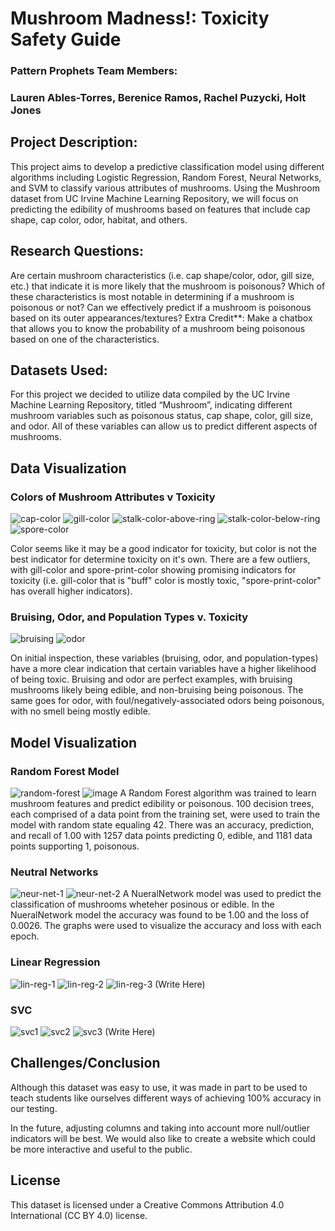 # Mushroom Madness!: Toxicity Safety Guide 
### Pattern Prophets Team Members: 
### Lauren Ables-Torres, Berenice Ramos, Rachel Puzycki, Holt Jones

## Project Description: 
This project aims to develop a predictive classification model using different algorithms including Logistic Regression, Random Forest, Neural Networks, and SVM to classify various attributes of mushrooms. Using the Mushroom dataset from UC Irvine Machine Learning Repository, we will focus on predicting the edibility of mushrooms based on features that include cap shape, cap color, odor, habitat, and others.

## Research Questions:
Are certain mushroom characteristics (i.e. cap shape/color, odor, gill size, etc.) that indicate it is more likely that the mushroom is poisonous? 
Which of these characteristics is most notable in determining if a mushroom is poisonous or not?
Can we effectively predict if a mushroom is poisonous based on its outer appearances/textures?
Extra Credit**: Make a chatbox that allows you to know the probability of a mushroom being poisonous based on one of the characteristics.

## Datasets Used: 
For this project we decided to utilize data compiled by the UC Irvine Machine Learning Repository, titled “Mushroom”, indicating different mushroom variables such as poisonous status, cap shape, color, gill size, and odor. All of these variables can allow us to predict different aspects of mushrooms.

## Data Visualization
### Colors of Mushroom Attributes v Toxicity
![cap-color](Images/cap-color.jpg) ![gill-color](Images/gill-color.jpg)
![stalk-color-above-ring](Images/stalk-color-above-ring.jpg) ![stalk-color-below-ring](Images/stalk-color-below-ring.jpg) 
![spore-color](Images/spore-color.jpg)

Color seems like it may be a good indicator for toxicity, but color is not the best indicator for determine toxicity on it's own. There are a few outliers, with gill-color and spore-print-color showing promising indicators for toxicity (i.e. gill-color that is "buff" color is mostly toxic, "spore-print-color" has overall higher indicators).

### Bruising, Odor, and Population Types v. Toxicity
![bruising](Images/bruising.jpg)
![odor](Images/odor.jpg)

On initial inspection, these variables (bruising, odor, and population-types) have a more clear indication that certain variables have a higher likelihood of being toxic. Bruising and odor are perfect examples, with bruising mushrooms likely being edible, and non-bruising being poisonous. The same goes for odor, with foul/negatively-associated odors being poisonous, with no smell being mostly edible.

## Model Visualization
### Random Forest Model
![random-forest](Images/random-forest.jpg)
![image](https://github.com/rachelpaczki/Mushroom-Madness/assets/152629824/2a28f4fe-ef2b-413f-b0bc-d4df83c9b6b4)
A Random Forest algorithm was trained to learn mushroom features and predict edibility or poisonous. 100 decision trees, each comprised of a data point from the training set, were used to train the model with random state equaling 42. There was an accuracy, prediction, and recall of 1.00 with 1257 data points predicting 0, edible, and 1181 data points supporting 1, poisonous. 

### Neutral Networks
![neur-net-1](Images/neutal-networks-1.jpg)
![neur-net-2](Images/neural-networks-2.jpg)
A NueralNetwork model was used to predict the classification of mushrooms wheteher posinous or edible. In the NueralNetwork model the accuracy was found to be 1.00 and the loss of 0.0026. The graphs were used to visualize the accuracy and loss with each epoch.

### Linear Regression
![lin-reg-1](Images/linear-regress-1.jpg)
![lin-reg-2](Images/linear-regress-2.jpg)
![lin-reg-3](Images/linear-regress-3.jpg)
(Write Here)

### SVC
![svc1](Images/svc1.jpg)
![svc2](Images/svc2.jpg)
![svc3](Images/svc3.jpg)
(Write Here)

## Challenges/Conclusion
Although this dataset was easy to use, it was made in part to be used to teach students like ourselves different ways of achieving 100% accuracy in our testing. 

In the future, adjusting columns and taking into account more null/outlier indicators will be best. We would also like to create a website which could be more interactive and useful to the public.

License
------------------------
This dataset is licensed under a Creative Commons Attribution 4.0 International (CC BY 4.0) license.
